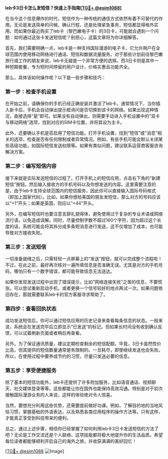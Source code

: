 **leb卡3日卡怎么发短信？快速上手指南[[TG💪+ @esim1088](https://t.me/s/esim1088)]**

在当今这个信息爆炸的时代，短信作为一种传统的通信方式依然有着不可替代的作用。无论是发送简单的问候、确认行程，还是处理紧急事务，短信都显得格外实用。而如果你最近购买了leb卡（黎巴嫩电子卡）的3日卡，可能就会遇到一个问题：如何通过这张卡发送短信呢？别担心，这篇文章将为你详细解答。

首先，我们需要明确一点，leb卡是一种支持国际漫游的电子卡，它允许用户在全球范围内使用移动网络进行通话、短信和数据流量服务。对于那些计划前往黎巴嫩旅行或工作的朋友来说，leb卡无疑是一个非常方便的选择。而3日卡则是其中一种短期套餐，专为短时间停留的用户设计，价格实惠且功能齐全。

那么，具体该如何操作呢？以下是一些步骤和技巧：

### **第一步：检查手机设置**
在开始之前，请确保你的手机已经正确安装并激活了leb卡。通常情况下，当你插入新卡后，手机会自动弹出提示框询问是否切换到该卡的网络。如果出现这种情况，直接选择“是”即可。如果没有自动弹出，则需要手动进入手机设置中的“双卡与移动网络”选项，找到对应的SIM卡位置，并将其设为主卡。

此外，还要确认手机是否启用了短信功能。打开手机设置，找到“短信”或“消息”相关的选项，检查是否有任何限制或者异常情况。例如，有些手机可能会默认关闭某些高级功能，如国际短信发送权限等。如果有类似问题，建议联系运营商客服咨询解决方案。

### **第二步：编写短信内容**
接下来就是实际发送短信的过程了。打开手机上的短信应用，点击右下角的“新建短信”按钮。然后输入接收方的手机号码以及你想发送的内容。这里需要注意的是，由于leb卡支持全球范围内的短信服务，因此你可以直接输入国际号码格式（即加上国家代码）。比如，如果你想给美国的朋友发短信，那么对方的号码应该以“+1”开头；如果是英国，则应以“+44”开头。

另外，在编写短信时也要注意言辞礼貌得体，避免使用过于复杂的专业术语或网络流行语，以免造成误解。同时，尽量控制字数不超过160个字符，因为超过这个长度的话，系统可能会将其拆分成多条短消息进行发送，这不仅增加了成本，也可能导致对方接收失败。

### **第三步：发送短信**
一切准备就绪之后，只需轻轻一点屏幕上的“发送”按钮，就可以完成整个流程啦！不过，在此之前，最好再次核对一遍所填信息是否准确无误。尤其是对方的手机号码，哪怕只有一个数字错误，都可能导致信息无法送达。

如果你发现发送过程中出现了错误提示，比如“网络连接失败”之类的信息，不要慌张。可以尝试重新启动手机，或者更换一个信号较好的地点再试一次。如果问题依旧存在，那就需要联系leb卡的官方客服寻求帮助了。

### **第四步：查看回执状态**
成功发送短信后，你可以通过短信应用的历史记录来查看每条信息的状态。一般来说，系统会在发送完毕后立即显示“已发送”的标记。但如果长时间没有收到确认反馈，可以试着刷新页面或者稍后再查看。

另外，为了保证通讯质量，建议定期检查剩余的短信配额。毕竟，3日卡虽然性价比高，但其提供的短信数量通常是有限制的。一旦耗尽，即使继续发送也会失败。所以，在使用过程中要养成节约的习惯，尽量只发送必要的信息。

### **第五步：享受便捷服务**
除了基本的短信功能外，leb卡还提供了许多附加服务，比如语音通话、视频聊天、社交媒体登录等等。这些都能让你在国外也能保持高效沟通。特别是对于初次接触国际漫游业务的人来说，这样的体验绝对令人惊喜。

当然，要想充分利用这些优势，还需要提前做好功课。例如，了解目的地的当地风俗习惯，掌握基础的外语表达，以及熟悉各类应用程序的操作方法等。只有这样，才能真正享受到科技带来的便利。

总之，通过上述步骤，相信你已经掌握了如何利用leb卡3日卡发送短信的方法了吧？无论是工作交流还是个人联络，这项技能都将极大地提升你的生活品质。希望每位读者都能够顺利开启自己的海外之旅，并收获满满的美好回忆！

[[TG💪+ @esim1088](https://t.me/s/esim1088) ![Image](https://i.postimg.cc/4NQfJmqS/Snipaste-2025-05-13-00-14-12.png)]